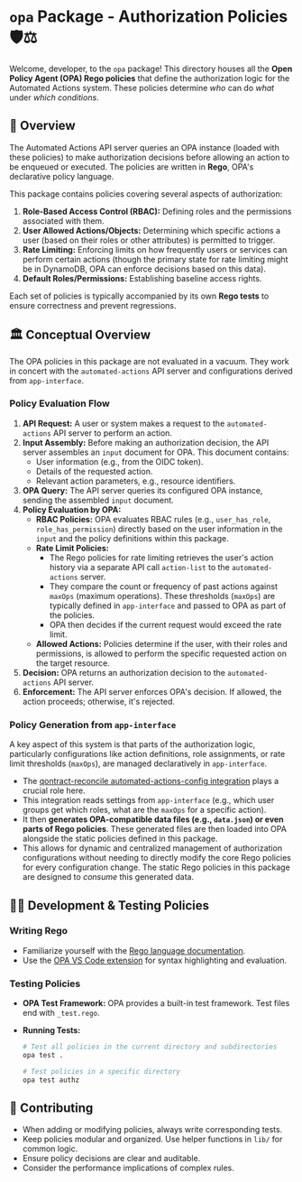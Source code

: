 # `opa` Package - Authorization Policies 🛡️⚖️

Welcome, developer, to the `opa` package! This directory houses all the **Open Policy Agent (OPA) Rego policies** that define the authorization logic for the Automated Actions system. These policies determine *who* can do *what* under *which conditions*.

## 🎯 Overview

The Automated Actions API server queries an OPA instance (loaded with these policies) to make authorization decisions before allowing an action to be enqueued or executed. The policies are written in **Rego**, OPA's declarative policy language.

This package contains policies covering several aspects of authorization:

1. **Role-Based Access Control (RBAC):** Defining roles and the permissions associated with them.
2. **User Allowed Actions/Objects:** Determining which specific actions a user (based on their roles or other attributes) is permitted to trigger.
3. **Rate Limiting:** Enforcing limits on how frequently users or services can perform certain actions (though the primary state for rate limiting might be in DynamoDB, OPA can enforce decisions based on this data).
4. **Default Roles/Permissions:** Establishing baseline access rights.

Each set of policies is typically accompanied by its own **Rego tests** to ensure correctness and prevent regressions.

## 🏛️ Conceptual Overview

The OPA policies in this package are not evaluated in a vacuum. They work in concert with the `automated-actions` API server and configurations derived from `app-interface`.

### Policy Evaluation Flow

1. **API Request:** A user or system makes a request to the `automated-actions` API server to perform an action.
2. **Input Assembly:** Before making an authorization decision, the API server assembles an `input` document for OPA. This document contains:
    * User information (e.g., from the OIDC token).
    * Details of the requested action.
    * Relevant action parameters, e.g., resource identifiers.
3. **OPA Query:** The API server queries its configured OPA instance, sending the assembled `input` document.
4. **Policy Evaluation by OPA:**
    * **RBAC Policies:** OPA evaluates RBAC rules (e.g., `user_has_role`, `role_has_permission`) directly based on the user information in the `input` and the policy definitions within this package.
    * **Rate Limit Policies:**
        * The Rego policies for rate limiting retrieves the user's action history via a separate API call `action-list` to the `automated-actions` server.
        * They compare the count or frequency of past actions against `maxOps` (maximum operations). These thresholds (`maxOps`) are typically defined in `app-interface` and passed to OPA as part of the policies.
        * OPA then decides if the current request would exceed the rate limit.
    * **Allowed Actions:** Policies determine if the user, with their roles and permissions, is allowed to perform the specific requested action on the target resource.
5. **Decision:** OPA returns an authorization decision to the `automated-actions` API server.
6. **Enforcement:** The API server enforces OPA's decision. If allowed, the action proceeds; otherwise, it's rejected.

### Policy Generation from `app-interface`

A key aspect of this system is that parts of the authorization logic, particularly configurations like action definitions, role assignments, or rate limit thresholds (`maxOps`), are managed declaratively in `app-interface`.

* The [qontract-reconcile automated-actions-config integration](https://github.com/app-sre/qontract-reconcile/blob/4236821459c9d1bb833a1fc68c773cec53a781b1/reconcile/automated_actions/config/integration.py) plays a crucial role here.
* This integration reads settings from `app-interface` (e.g., which user groups get which roles, what are the `maxOps` for a specific action).
* It then **generates OPA-compatible data files (e.g., `data.json`) or even parts of Rego policies**. These generated files are then loaded into OPA alongside the static policies defined in this package.
* This allows for dynamic and centralized management of authorization configurations without needing to directly modify the core Rego policies for every configuration change. The static Rego policies in this package are designed to *consume* this generated data.

## 🧑‍💻 Development & Testing Policies

### Writing Rego

* Familiarize yourself with the [Rego language documentation](https://www.openpolicyagent.org/docs/latest/policy-language/).
* Use the [OPA VS Code extension](https://www.google.com/search?client=safari&rls=en&q=open+policy+agent+vscode&ie=UTF-8&oe=UTF-8) for syntax highlighting and evaluation.

### Testing Policies

* **OPA Test Framework:** OPA provides a built-in test framework. Test files end with `_test.rego`.
* **Running Tests:**

    ```bash
    # Test all policies in the current directory and subdirectories
    opa test .

    # Test policies in a specific directory
    opa test authz
    ```

## 🤝 Contributing

* When adding or modifying policies, always write corresponding tests.
* Keep policies modular and organized. Use helper functions in `lib/` for common logic.
* Ensure policy decisions are clear and auditable.
* Consider the performance implications of complex rules.
